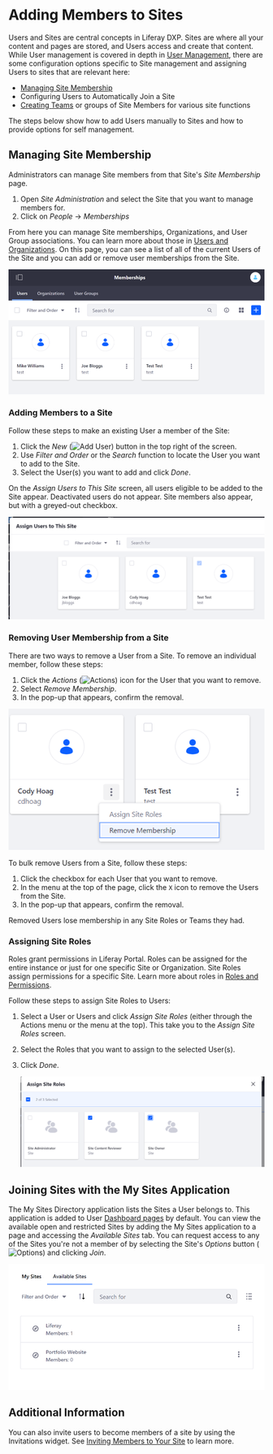 # Adding Members to Sites

Users and Sites are central concepts in Liferay DXP. Sites are where all your content and pages are stored, and Users access and create that content. While User management is covered in depth in [User Management](../../../users-and-permissions.md), there are some configuration options specific to Site management and assigning Users to sites that are relevant here:

* [Managing Site Membership](#managing-site-membership)
* Configuring Users to Automatically Join a Site
* [Creating Teams](./creating-teams-for-sites.md) or groups of Site Members for various site functions

The steps below show how to add Users manually to Sites and how to provide options for self management.

## Managing Site Membership

Administrators can manage Site members from that Site's *Site Membership* page.

1. Open *Site Administration* and select the Site that you want to manage members for.
1. Click on *People* &rarr; *Memberships*

From here you can manage Site memberships, Organizations, and User Group associations. You can learn more about those in [Users and Organizations](../../../users-and-permissions.md). On this page, you can see a list of all of the current Users of the Site and you can add or remove user memberships from the Site.

![The current members of the Site are displayed on the Site Memberships page.](./adding-members-to-sites/images/01.png)

### Adding Members to a Site

Follow these steps to make an existing User a member of the Site:

1. Click the *New* (![Add User](../../../images/icon-add.png)) button in the top right of the screen.
1. Use *Filter and Order* or the *Search* function to locate the User you want to add to the Site.
1. Select the User(s) you want to add and click *Done*.

On the *Assign Users to This Site* screen, all users eligible to be added to the Site appear. Deactivated users do not appear. Site members also appear, but with a greyed-out checkbox.

![You can view the list of Users that are members of the Site. Note that the current members are visible but cannot be added or removed here.](./adding-members-to-sites/images/02.png)

### Removing User Membership from a Site

There are two ways to remove a User from a Site. To remove an individual member, follow these steps:

1. Click the *Actions* (![Actions](../../../images/icon-actions.png)) icon for the User that you want to remove.
2. Select *Remove Membership*.
3. In the pop-up that appears, confirm the removal.

![You can remove individual members from a Site.](./adding-members-to-sites/images/03.png)

To bulk remove Users from a Site, follow these steps:

1. Click the checkbox for each User that you want to remove.
1. In the menu at the top of the page, click the `X` icon to remove the Users from the Site.
1. In the pop-up that appears, confirm the removal.

Removed Users lose membership in any Site Roles or Teams they had.

### Assigning Site Roles

Roles grant permissions in Liferay Portal. Roles can be assigned for the entire instance or just for one specific Site or Organization. Site Roles assign permissions for a specific Site. Learn more about roles in [Roles and Permissions](../../../users-and-permissions/roles-and-permissions/understanding-roles-and-permissions.md).

Follow these steps to assign Site Roles to Users:

1. Select a User or Users and click *Assign Site Roles* (either through the Actions menu or the menu at the top). This take you to the *Assign Site Roles* screen.
1. Select the Roles that you want to assign to the selected User(s).
1. Click *Done*.

    ![You can assign Site Roles to Users.](./adding-members-to-sites/images/04.png)

## Joining Sites with the My Sites Application

The My Sites Directory application lists the Sites a User belongs to. This application is added to User [Dashboard pages](../personal-sites.md) by default. You can view the available open and restricted Sites by adding the My Sites application to a page and accessing the *Available Sites* tab. You can request access to any of the Sites you're not a member of by selecting the Site's *Options* button (![Options](../../../images/icon-actions.png)) and clicking *Join*.

![The My Sites Application displays the Sites you're a member of and the ones you can join.](./adding-members-to-sites/images/05.png)

## Additional Information

You can also invite users to become members of a site by using the Invitations widget. See [Inviting Members to Your Site](./inviting-members-to-your-site.md) to learn more.
